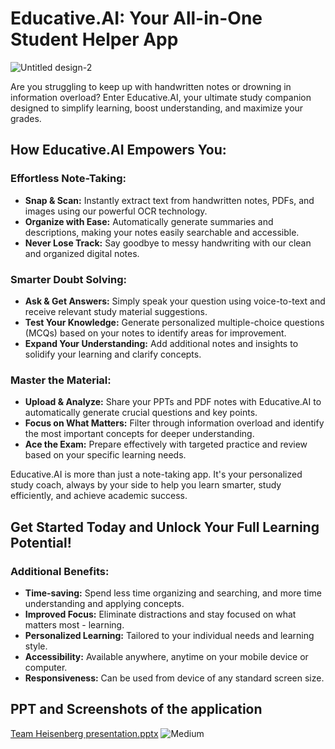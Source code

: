 # Educative.AI: Your All-in-One Student Helper App

![Untitled design-2](https://github.com/aryanraj2713/BlackBoard.AI/assets/75358720/d34a5f86-e682-4cbb-9c58-f92709b0c85e)


Are you struggling to keep up with handwritten notes or drowning in information overload? Enter Educative.AI, your ultimate study companion designed to simplify learning, boost understanding, and maximize your grades.

## How Educative.AI Empowers You:

### Effortless Note-Taking:

- **Snap & Scan:** Instantly extract text from handwritten notes, PDFs, and images using our powerful OCR technology.
- **Organize with Ease:** Automatically generate summaries and descriptions, making your notes easily searchable and accessible.
- **Never Lose Track:** Say goodbye to messy handwriting with our clean and organized digital notes.

### Smarter Doubt Solving:

- **Ask & Get Answers:** Simply speak your question using voice-to-text and receive relevant study material suggestions.
- **Test Your Knowledge:** Generate personalized multiple-choice questions (MCQs) based on your notes to identify areas for improvement.
- **Expand Your Understanding:** Add additional notes and insights to solidify your learning and clarify concepts.

### Master the Material:

- **Upload & Analyze:** Share your PPTs and PDF notes with Educative.AI to automatically generate crucial questions and key points.
- **Focus on What Matters:** Filter through information overload and identify the most important concepts for deeper understanding.
- **Ace the Exam:** Prepare effectively with targeted practice and review based on your specific learning needs.

Educative.AI is more than just a note-taking app. It's your personalized study coach, always by your side to help you learn smarter, study efficiently, and achieve academic success.

## Get Started Today and Unlock Your Full Learning Potential!

### Additional Benefits:

- **Time-saving:** Spend less time organizing and searching, and more time understanding and applying concepts.
- **Improved Focus:** Eliminate distractions and stay focused on what matters most - learning.
- **Personalized Learning:** Tailored to your individual needs and learning style.
- **Accessibility:** Available anywhere, anytime on your mobile device or computer.
- **Responsiveness:** Can be used from device of any standard screen size. 

## PPT and Screenshots of the application
[Team Heisenberg presentation.pptx](https://github.com/aryanraj2713/BlackBoard.AI/files/14227930/Team.Heisenberg.presentation.pptx)
![Medium](https://github.com/aryanraj2713/BlackBoard.AI/assets/86347805/43f00fe4-023c-427e-87db-01f8dbef248a)


